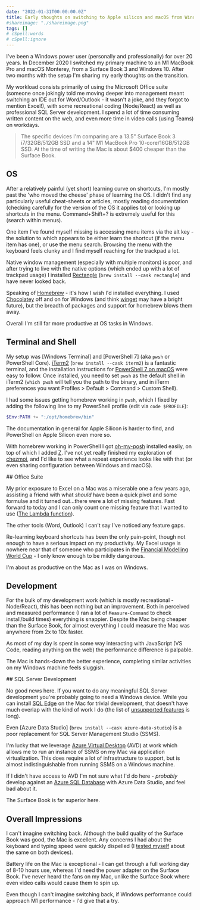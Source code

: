 ```yaml
---
date: "2022-01-31T00:00:00.0Z"
title: Early thoughts on switching to Apple silicon and macOS from Windows
#shareimage: "./shareimage.png"
tags: []
# cSpell:words
# cSpell:ignore
---
```


I've been a Windows power user (personally and professionally) for over 20 years. In December 2020 I switched my primary machine to an M1 MacBook Pro and macOS Monterey, from a Surface Book 3 and Windows 10. After two months with the setup I'm sharing my early thoughts on the transition.

My workload consists primarily of using the Microsoft Office suite (someone once jokingly told me moving deeper into management meant switching an IDE out for Word/Outlook - it wasn't a joke, and they forgot to mention Excel!), with some recreational coding (Node/React) as well as professional SQL Server development. I spend a lot of time consuming written content on the web, and even more time in video calls (using Teams) on workdays.

> The specific devices I'm comparing are a 13.5" Surface Book 3 i7/32GB/512GB SSD and a 14" M1 MacBook Pro 10-core/16GB/512GB SSD. At the time of writing the Mac is about $400 cheaper than the Surface Book.

## OS

After a relatively painful (yet short) learning curve on shortcuts, I'm mostly past the 'who moved the cheese' phase of learning the OS. I didn't find any particularly useful cheat-sheets or articles, mostly reading documentation (checking carefully for the version of the OS it applies to) or looking up shortcuts in the menu. Command+Shift+? is extremely useful for this (search within menus).

One item I've found myself missing is accessing menu items via the alt key - the solution to which appears to be either learn the shortcut (if the menu item has one), or use the menu search. Browsing the menu with the keyboard feels clunky and I find myself reaching for the trackpad a lot.

Native window management (especially with multiple monitors) is poor, and after trying to live with the native options (which ended up with a lot of trackpad usage) I installed [Rectangle] (`brew install --cask rectangle`) and have never looked back.

Speaking of [Homebrew] - it's how I wish I'd installed everything. I used [Chocolatey] off and on for Windows (and think [winget] may have a bright future), but the breadth of packages and support for homebrew blows them away.

Overall I'm still far more productive at OS tasks in Windows.

## Terminal and Shell

My setup was [Windows Terminal] and [PowerShell 7] (aka `pwsh` or PowerShell Core). [iTerm2] (`brew install --cask iterm2`) is a fantastic terminal, and the installation instructions for [PowerShell 7 on macOS] were easy to follow. Once installed, you need to set `pwsh` as the default shell in iTerm2 (`which pwsh` will tell you the path to the binary, and in iTerm preferences you want Profiles > Default > Command > Custom Shell).

I had some issues getting homebrew working in `pwsh`, which I fixed by adding the following line to my PowerShell profile (edit via `code $PROFILE`):

```powershell
$Env:PATH += ":/opt/homebrew/bin"
```

The documentation in general for Apple Silicon is harder to find, and PowerShell on Apple Silicon even more so.

With homebrew working in PowerShell I got [oh-my-posh] installed easily, on top of which I added [Z]. I've not yet really finished my exploration of [chezmoi], and I'd like to see what a repeat experience looks like with that (or even sharing configuration between Windows and macOS).

## Office Suite

My prior exposure to Excel on a Mac was a miserable one a few years ago, assisting a friend with what _should_ have been a quick pivot and some formulae and it turned out...there were a lot of missing features. Fast forward to today and I can only count one missing feature that I wanted to use ([The Lambda function]).

The other tools (Word, Outlook) I can't say I've noticed any feature gaps.

Re-learning keyboard shortcuts has been the only pain-point, though not enough to have a serious impact on my productivity. My Excel usage is nowhere near that of someone who participates in the [Financial Modelling World Cup] - I only know enough to be mildly dangerous.

I'm about as productive on the Mac as I was on Windows.

## Development

For the bulk of my development work (which is mostly recreational - Node/React), this has been nothing but an improvement. Both in perceived and measured performance (I ran a lot of `Measure-Command` to check install/build times) everything is snappier. Despite the Mac being cheaper than the Surface Book, for almost everything I could measure the Mac was anywhere from 2x to 10x faster.

As most of my day is spent in some way interacting with JavaScript (VS Code, reading anything on the web) the performance difference is palpable.

The Mac is hands-down the better experience, completing similar activities on my Windows machine feels sluggish.

## SQL Server Development

No good news here. If you want to do any meaningful SQL Server development you're probably going to need a Windows device. While you can install [SQL Edge] on the Mac for trivial development, that doesn't have much overlap with the kind of work I do (the list of [unsupported features][unsupported features on sql edge] is long).

Even [Azure Data Studio] (`brew install --cask azure-data-studio`) is a poor replacement for SQL Server Management Studio (SSMS).

I'm lucky that we leverage [Azure Virtual Desktop] (AVD) at work which allows me to run an instance of SSMS on my Mac via application virtualization. This does require a lot of infrastructure to support, but is almost indistinguishable from running SSMS on a Windows machine.

If I didn't have access to AVD I'm not sure what I'd do here - _probably_ develop against an [Azure SQL Database] with Azure Data Studio, and feel bad about it.

The Surface Book is far superior here.

## Overall Impressions

I can't imagine switching back. Although the build quality of the Surface Book was good, the Mac is excellent. Any concerns I had about the keyboard and typing speed were quickly dispelled (I [tested myself][typing speed results] about the same on both devices).

Battery life on the Mac is exceptional - I can get through a full working day of 8-10 hours use, whereas I'd need the power adapter on the Surface Book. I've never heard the fans on my Mac, unlike the Surface Book where even video calls would cause them to spin up.

Even though I can't imagine switching back, if Windows performance could approach M1 performance - I'd give that a try.

[rectangle]: https://rectangleapp.com/
[homebrew]: https://brew.sh/
[chocolatey]: https://chocolatey.org/
[winget]: https://docs.microsoft.com/en-us/windows/package-manager/winget/
[iterm2]: https://iterm2.com/
[powershell 7 on macos]: https://docs.microsoft.com/en-us/powershell/scripting/install/installing-powershell-on-macos
[z]: https://github.com/badmotorfinger/z
[oh-my-posh]: https://ohmyposh.dev/
[chezmoi]: https://www.chezmoi.io/
[financial modelling world cup]: https://www.fmworldcup.com/
[the lambda function]: https://support.microsoft.com/en-us/office/lambda-function-bd212d27-1cd1-4321-a34a-ccbf254b8b67
[sql edge]: https://docs.microsoft.com/en-us/azure/azure-sql-edge/
[unsupported features on sql edge]: https://docs.microsoft.com/en-us/azure/azure-sql-edge/features#unsupported-features
[azure virtual desktop]: https://docs.microsoft.com/en-us/azure/virtual-desktop/overview
[azure sql database]: https://docs.microsoft.com/en-us/azure/azure-sql/database/sql-database-paas-overview
[typing speed results]: https://flatgithub.com/taddison/my-data/blob/main/typing/results.csv?filename=typing%2Fresults.csv&sha=7ca028570c3bc25c8a51fc0120c88456048c29b2
